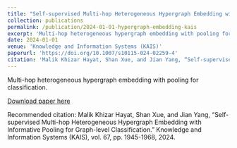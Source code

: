 ```yaml
---
title: "Self-supervised Multi-hop Heterogeneous Hypergraph Embedding with Informative Pooling for Graph-level Classification"
collection: publications
permalink: /publication/2024-01-01-hypergraph-embedding-kais
excerpt: 'Multi-hop heterogeneous hypergraph embedding with pooling for classification.'
date: 2024-01-01
venue: 'Knowledge and Information Systems (KAIS)'
paperurl: 'https://doi.org/10.1007/s10115-024-02259-4'
citation: 'Malik Khizar Hayat, Shan Xue, and Jian Yang, “Self-supervised Multi-hop Heterogeneous Hypergraph Embedding with Informative Pooling for Graph-level Classification.” Knowledge and Information Systems (KAIS), vol. 67, pp. 1945-1968, 2024.'
---
```

Multi-hop heterogeneous hypergraph embedding with pooling for classification.

[Download paper here](https://doi.org/10.1007/s10115-024-02259-4)

Recommended citation: Malik Khizar Hayat, Shan Xue, and Jian Yang, “Self-supervised Multi-hop Heterogeneous Hypergraph Embedding with Informative Pooling for Graph-level Classification.” Knowledge and Information Systems (KAIS), vol. 67, pp. 1945-1968, 2024.